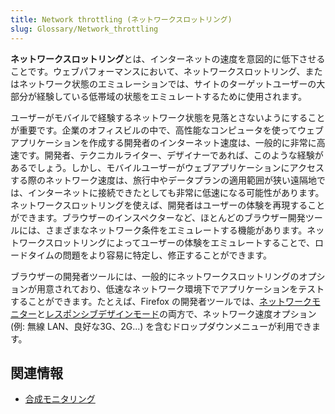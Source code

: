 ```yaml
---
title: Network throttling (ネットワークスロットリング)
slug: Glossary/Network_throttling
---
```

**ネットワークスロットリング**とは、インターネットの速度を意図的に低下させることです。ウェブパフォーマンスにおいて、ネットワークスロットリング、またはネットワーク状態のエミュレーションでは、サイトのターゲットユーザーの大部分が経験している低帯域の状態をエミュレートするために使用されます。

ユーザーがモバイルで経験するネットワーク状態を見落とさないようにすることが重要です。企業のオフィスビルの中で、高性能なコンピュータを使ってウェブアプリケーションを作成する開発者のインターネット速度は、一般的に非常に高速です。開発者、テクニカルライター、デザイナーであれば、このような経験があるでしょう。しかし、モバイルユーザーがウェブアプリケーションにアクセスする際のネットワーク速度は、旅行中やデータプランの適用範囲が狭い遠隔地では、インターネットに接続できたとしても非常に低速になる可能性があります。ネットワークスロットリングを使えば、開発者はユーザーの体験を再現することができます。ブラウザーのインスペクターなど、ほとんどのブラウザー開発ツールには、さまざまなネットワーク条件をエミュレートする機能があります。ネットワークスロットリングによってユーザーの体験をエミュレートすることで、ロードタイムの問題をより容易に特定し、修正することができます。

ブラウザーの開発者ツールには、一般的にネットワークスロットリングのオプションが用意されており、低速なネットワーク環境下でアプリケーションをテストすることができます。たとえば、Firefox の開発者ツールでは、[ネットワークモニター](/ja/docs/Tools/Network_Monitor)と[レスポンシブデザインモード](/ja/docs/Tools/Responsive_Design_Mode)の両方で、ネットワーク速度オプション (例: 無線 LAN、良好な3G、2G...) を含むドロップダウンメニューが利用できます。

## 関連情報

- [合成モニタリング](/ja/docs/Glossary/Synthetic_monitoring)
